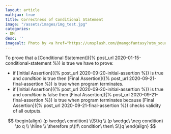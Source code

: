 ```yaml
---
layout: article
mathjax: true
title: Correctness of Conditional Statement
image: "/assets/images/img_test.jpg"
categories:
- DM
desc: '' 
imagealt: Photo by <a href="https://unsplash.com/@mangofantasy?utm_source=unsplash&utm_medium=referral&utm_content=creditCopyText">Tim Johnson</a> on <a href="https://unsplash.com/s/photos/logic?utm_source=unsplash&utm_medium=referral&utm_content=creditCopyText">Unsplash</a>
---
```


To prove that a [Conditional Statement]({% post_url 2020-01-15-conditional-statement %}) is true we have to prove:
* if [Initial Assertion]({% post_url 2020-09-20-initial-assertion %}) is true and *condition* is true then [Final Assertion]({% post_url 2020-09-21-final-assertion %}) is true when program terminates.
* if [Initial Assertion]({% post_url 2020-09-20-initial-assertion %}) is true and *condition* is false then [Final Assertion]({% post_url 2020-09-21-final-assertion %}) is true when program terminates because [Final Assertion]({% post_url 2020-09-21-final-assertion %}) checks validity of all outputs.

$$
\begin{align}
	(p \wedge\ condition) \{S\}q \\
	(p \wedge\ \neg condition) \to q \\
	\hline \\
	\therefore p\{if\ condition\ then\ S\}q
\end{align}
$$